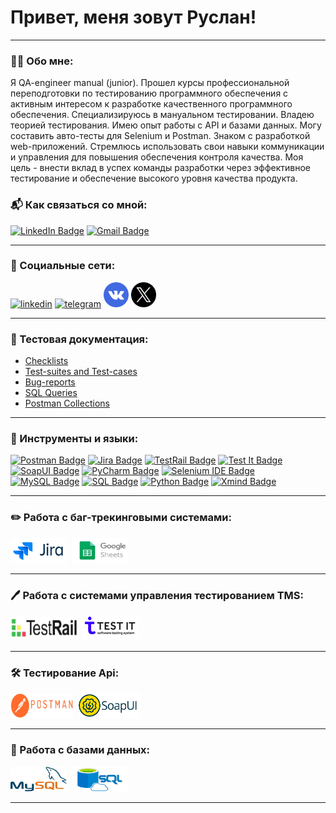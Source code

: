 # Привет, меня зовут Руслан!

---

### 👨‍💻 Обо мне:

Я QA-engineer manual (junior). Прошел курсы профессиональной переподготовки по тестированию программного обеспечения с активным интересом к разработке качественного программного обеспечения. 
Специализируюсь в мануальном тестировании. Владею теорией тестирования. Имею опыт работы с API и базами данных. Могу составить авто-тесты для Selenium и Postman. Знаком с разработкой web-приложений.
Стремлюсь использовать свои навыки коммуникации и управления для повышения обеспечения контроля качества. 
Моя цель - внести вклад в успех команды разработки через эффективное тестирование и обеспечение высокого уровня качества продукта.


### 📬 Как связаться со мной:

[![LinkedIn Badge](https://img.shields.io/badge/-LinkedIn-blue?style=flat&logo=LinkedIn&logoColor=white)](https://www.linkedin.com) [![Gmail Badge](https://img.shields.io/badge/-Gmail-red?style=flat&logo=Gmail&logoColor=white)](mailto:ailonwol@gmail.com)
  
---

### 🤝 Социальные сети:

  <div id="badges">
    <a href="https://ссылка" target="_blank">
      <img src="https://cdn-icons-png.flaticon.com/512/2504/2504799.png" width="40" height="40" alt="linkedin" /></a>
    <a href="https://t.me/ailon_wol" target="_blank">
      <img src="https://cdn-icons-png.flaticon.com/512/2111/2111646.png" width="40" height="40" alt="telegram" /></a>
     <a href="https://vk.ru/id818817322" target="_blank">
      <img src="https://github.com/AilonWol/AilonWol/blob/main/%D0%A0%D0%B5%D1%81%D1%83%D1%80%D1%81%D1%8B/vk.png" width="40" height="40" alt="vk" /></a>
     <a href="Ссылка на Twitter" target="_blank">
      <img src="https://github.com/AilonWol/AilonWol/blob/main/%D0%A0%D0%B5%D1%81%D1%83%D1%80%D1%81%D1%8B/twitter.png" width="40" height="40" alt="X" /></a>
  </div>

---

### 📁 Тестовая документация:

- [Checklists](https://github.com/AilonWol/Work/tree/main/Testing/Documentation/Checklists)
- [Test-suites and Test-cases](https://github.com/AilonWol/Work/tree/main/Testing/Documentation/Test-suites%20and%20Test-cases)
- [Bug-reports](https://github.com/AilonWol/Work/tree/main/Testing/Documentation/Bug-Reports)
- [SQL Queries]()
- [Postman Collections](https://github.com/AilonWol/Work/tree/main/Testing/Documentation/Postman%20Collections)

---
### 🧰 Инструменты и языки:

[![Postman Badge](https://img.shields.io/badge/-Postman-orange?style=flat&logo=Postman&logoColor=white)](https://www.postman.com/)
[![Jira Badge](https://img.shields.io/badge/-Jira-green?style=flat&logo=Jira&logoColor=white)](https://www.atlassian.com/software/jira)
[![TestRail Badge](https://img.shields.io/badge/-TestRail-blue?style=flat&logo=TestRail&logoColor=white)](https://www.gurock.com/testrail/)
[![Test It Badge](https://img.shields.io/badge/-Test%20It-4B0082?style=flat&logo=Test%20It&logoColor=white)](https://www.testit.software)
[![SoapUI Badge](https://img.shields.io/badge/-SoapUI-red?style=flat&logo=SoapUI&logoColor=white)](https://www.soapui.org/)
[![PyCharm Badge](https://img.shields.io/badge/-PyCharm-008080?style=flat&logo=PyCharm&logoColor=FFFF00)](https://www.jetbrains.com/pycharm/)
[![Selenium IDE Badge](https://img.shields.io/badge/-Selenium%20IDE-008000?style=flat&logo=Selenium%20IDE&logoColor=white)](https://www.selenium.dev/selenium-ide/)
[![MySQL Badge](https://img.shields.io/badge/-MySQL-blue?style=flat&logo=MySQL&logoColor=white)](https://www.mysql.com/)
[![SQL Badge](https://img.shields.io/badge/-SQL-orange?style=flat&logo=SQL&logoColor=white)](https://www.w3schools.com/sql/)
[![Python Badge](https://img.shields.io/badge/-Python-FFFF00?style=flat&logo=Python&logoColor=306998)](https://www.python.org/)
[![Xmind Badge](https://img.shields.io/badge/-Xmind-FF0000?style=flat&logo=Xmind&logoColor=white)](https://www.xmind.net/)

---

### ✏️ Работа с баг-трекинговыми системами:

<div>
  <img src="https://github.com/AilonWol/AilonWol/blob/main/%D0%A0%D0%B5%D1%81%D1%83%D1%80%D1%81%D1%8B/jira.png" title="Jira" alt="Jira" width="90" height="40"/>&nbsp
  <img src="https://github.com/AilonWol/AilonWol/blob/main/%D0%A0%D0%B5%D1%81%D1%83%D1%80%D1%81%D1%8B/gg_tb.png" title="Google Таблицы" alt="Google Таблицы" width="90" height="40"/>&nbsp
</div>

---

### 🖊 Работа с системами управления тестированием TMS:

<div>
  <img src="https://github.com/AilonWol/AilonWol/blob/main/%D0%A0%D0%B5%D1%81%D1%83%D1%80%D1%81%D1%8B/testrail.png" alt="TestRail" title="TestRail" width="108" height="38"/>&nbsp
  <img src="https://github.com/AilonWol/AilonWol/blob/main/%D0%A0%D0%B5%D1%81%D1%83%D1%80%D1%81%D1%8B/test%20it.png" title="Test IT" alt="Test IT" width="90" height="40"/>&nbsp
</div>

---

### 🛠 Тестирование Api:

<div>
  <img src="https://github.com/AilonWol/AilonWol/blob/main/%D0%A0%D0%B5%D1%81%D1%83%D1%80%D1%81%D1%8B/postman.png" title="Postman" alt="Postman" width="100" height="39"/>&nbsp
  <img src="https://github.com/AilonWol/AilonWol/blob/main/%D0%A0%D0%B5%D1%81%D1%83%D1%80%D1%81%D1%8B/soupui.png" title="SoapUI" alt="SoapUI" width="100" height="40"/>&nbsp
</div>

---

### 💾 Работа с базами данных:

<div>
  <img src="https://github.com/AilonWol/AilonWol/blob/main/%D0%A0%D0%B5%D1%81%D1%83%D1%80%D1%81%D1%8B/mysql.png" title="MySQL" alt="MySQL" width="90" height="40"/>&nbsp
  <img src="https://github.com/AilonWol/AilonWol/blob/main/%D0%A0%D0%B5%D1%81%D1%83%D1%80%D1%81%D1%8B/sql.png" title="SQL" alt="SQL" width="90" height="40"/>&nbsp
</div>

---
